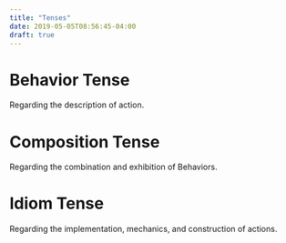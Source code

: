 ```yaml
---
title: "Tenses"
date: 2019-05-05T08:56:45-04:00
draft: true
---
```


# Behavior Tense

Regarding the description of action.

# Composition Tense

Regarding the combination and exhibition of Behaviors.

# Idiom Tense

Regarding the implementation, mechanics, and construction of actions.
